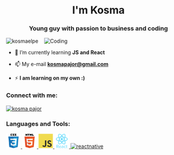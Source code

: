 <h1 align="center"> I'm Kosma</h1>
<h3 align="center">Young guy with passion to business and coding</h3>
<img align="right" alt="Coding" width="400" src="https://media0.giphy.com/media/26BGIqWh2R1fi6JDa/giphy.gif?cid=790b7611b041dab670f5878d7280cf898965df999b009734&rid=giphy.gif&ct=g">

<p align="left"> <img src="https://komarev.com/ghpvc/?username=kosmaelpe&label=Profile%20views&color=0e75b6&style=flat" alt="kosmaelpe" /> </p>


- 🌱 I’m currently learning **JS and React**

- 📫 My e-mail **kosmapajor@gmail.com**

- ⚡  **I am learning on my own :)**

<h3 align="left">Connect with me:</h3>
<p align="left">
<a href="https://linkedin.com/in/kosma pajor" target="blank"><img align="center" src="https://raw.githubusercontent.com/rahuldkjain/github-profile-readme-generator/master/src/images/icons/Social/linked-in-alt.svg" alt="kosma pajor" height="30" width="40" /></a>
</p>

<h3 align="left">Languages and Tools:</h3>
<p align="left"> <a href="https://www.w3schools.com/css/" target="_blank" rel="noreferrer"> <img src="https://raw.githubusercontent.com/devicons/devicon/master/icons/css3/css3-original-wordmark.svg" alt="css3" width="40" height="40"/> </a> <a href="https://www.w3.org/html/" target="_blank" rel="noreferrer"> <img src="https://raw.githubusercontent.com/devicons/devicon/master/icons/html5/html5-original-wordmark.svg" alt="html5" width="40" height="40"/> </a> <a href="https://developer.mozilla.org/en-US/docs/Web/JavaScript" target="_blank" rel="noreferrer"> <img src="https://raw.githubusercontent.com/devicons/devicon/master/icons/javascript/javascript-original.svg" alt="javascript" width="40" height="40"/> </a> <a href="https://reactjs.org/" target="_blank" rel="noreferrer"> <img src="https://raw.githubusercontent.com/devicons/devicon/master/icons/react/react-original-wordmark.svg" alt="react" width="40" height="40"/> </a> <a href="https://reactnative.dev/" target="_blank" rel="noreferrer"> <img src="https://reactnative.dev/img/header_logo.svg" alt="reactnative" width="40" height="40"/> </a> </p>

